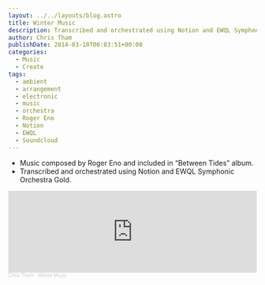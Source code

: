 ```yaml
---
layout: ../../layouts/blog.astro
title: Winter Music
description: Transcribed and orchestrated using Notion and EWQL Symphonic Orchestra Gold.
author: Chris Tham
publishDate: 2014-03-10T06:03:51+00:00
categories:
  - Music
  - Create
tags:
  - ambient
  - arrangement
  - electronic
  - music
  - orchestra
  - Roger Eno
  - Notion
  - EWQL
  - Soundcloud
---
```

* Music composed by Roger Eno and included in &#8220;Between Tides&#8221; album.
* Transcribed and orchestrated using Notion and EWQL Symphonic Orchestra Gold.

<iframe width="100%" height="166" scrolling="no" frameborder="no" allow="autoplay" src="https://w.soundcloud.com/player/?url=https%3A//api.soundcloud.com/tracks/139001779&color=%23ff5500&auto_play=false&hide_related=false&show_comments=true&show_user=true&show_reposts=false&show_teaser=true"></iframe><div style="font-size: 10px; color: #cccccc;line-break: anywhere;word-break: normal;overflow: hidden;white-space: nowrap;text-overflow: ellipsis; font-family: Interstate,Lucida Grande,Lucida Sans Unicode,Lucida Sans,Garuda,Verdana,Tahoma,sans-serif;font-weight: 100;"><a href="https://soundcloud.com/chris-tham" title="Chris Tham" target="_blank" style="color: #cccccc; text-decoration: none;">Chris Tham</a> · <a href="https://soundcloud.com/chris-tham/winter-music" title="Winter Music" target="_blank" style="color: #cccccc; text-decoration: none;">Winter Music</a></div>
